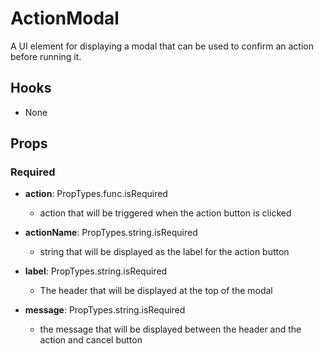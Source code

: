 # ActionModal

A UI element for displaying a modal that can be used to confirm an action before running it.

## Hooks

-   None

## Props

### Required

-   **action**: PropTypes.func.isRequired

    -   action that will be triggered when the action button is clicked

-   **actionName**: PropTypes.string.isRequired

    -   string that will be displayed as the label for the action button

-   **label**: PropTypes.string.isRequired

    -   The header that will be displayed at the top of the modal

-   **message**: PropTypes.string.isRequired

    -   the message that will be displayed between the header and the action and cancel button
